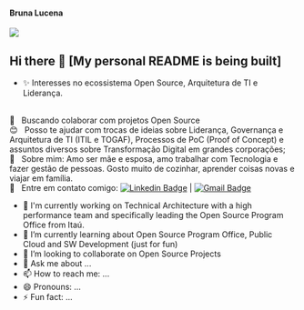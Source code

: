#### Bruna Lucena
<img width="auto" src="https://i.pinimg.com/originals/0e/8b/ba/0e8bba3b043d49c8064324bedd01997f.gif">

## Hi there 👋 [My personal README is being built]

- ✨ Interesses no ecossistema Open Source, Arquitetura de TI e Liderança.

<br/> :purple_heart: &nbsp; Buscando colaborar com projetos Open Source
 <br/> :blush: &nbsp; Posso te ajudar com trocas de ideias sobre Liderança, Governança e Arquitetura de TI (ITIL e TOGAF), Processos de PoC (Proof of Concept) e assuntos diversos sobre Transformação Digital em grandes corporações;
 <br/> 💬  &nbsp; Sobre mim: Amo ser mãe e esposa, amo trabalhar com Tecnologia e fazer gestão de pessoas. Gosto muito de cozinhar, aprender coisas novas e viajar em família. 
 <br/> :email: &nbsp; Entre em contato comigo: [![Linkedin Badge](https://img.shields.io/badge/-BrunaLucena-blue?style=flat-square&logo=Linkedin&logoColor=white&link=https://www.linkedin.com/in/bruna-lucena-76812655/)](https://www.linkedin.com/in/bruna-lucena-76812655/) 
| 
[![Gmail Badge](https://img.shields.io/badge/-bruna.lucena@gmail.com-c14438?style=flat-square&logo=Gmail&logoColor=white&link=mailto:bruna.lucena@gmail.com)](mailto:bruna.lucenao@gmail.com)

- 🔭 I'm currently working on Technical Architecture with a high performance team and specifically leading the Open Source Program Office from Itaú.
- 🌱 I’m currently learning about Open Source Program Office, Public Cloud and SW Development (just for fun) 
- 👯 I’m looking to collaborate on Open Source Projects
- 💬 Ask me about ...
- 📫 How to reach me: ...
- 😄 Pronouns: ...
- ⚡ Fun fact: ...

